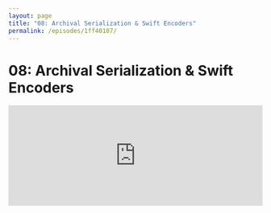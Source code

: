 ```yaml
---
layout: page
title: "08: Archival Serialization & Swift Encoders"
permalink: /episodes/1ff40107/
---
```


# 08: Archival Serialization & Swift Encoders

<iframe frameBorder="0" height="200px" scrolling="no" seamless src="https://player.simplecast.com/7abb2eb7-a74f-4eef-b2af-19b360ce9afe" width="100%" />

# SE-0166: Swift Archival & Serialization

- NSCoding:
    - https://developer.apple.com/reference/foundation/nscoding
    - http://nshipster.com/nscoding/
- Swift Archival & Serialization: https://github.com/apple/swift-evolution/blob/master/proposals/0166-swift-archival-serialization.md
- ABI Stability Dashboard: https://swift.org/abi-stability/

# SE-0167: Swift Encoders

- https://github.com/apple/swift-evolution/blob/master/proposals/0167-swift-encoders.md
- Semantics of Codable Types in Archives
- NSValueTransformer
    - https://developer.apple.com/reference/foundation/nsvaluetransformer
    - http://nshipster.com/nsvaluetransformer/
- "In the future, we may add API to allow Swift types to provide an Objective-C class to decode as, effectively allowing for user bridging across archival."
- Similar to Russ Bishop’s proposal
    - Allow Swift types to provide custom Objective-C representations
    - https://github.com/apple/swift-evolution/blob/master/proposals/0058-objectivecbridgeable.md

### Thank You 

Thanks to this episode's sponsor, PerfectlySoft. Download the Perfect Assistant for free at http://perfect.org/en/assistant/
